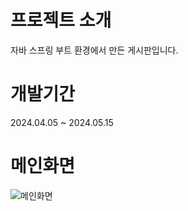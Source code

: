 # 프로젝트 소개
자바 스프링 부트 환경에서 만든 게시판입니다.

# 개발기간
2024.04.05 ~ 2024.05.15

# 메인화면
![메인화면](https://github.com/ham904/Board/tree/master/src#:~:text=images-,%EC%8A%A4%ED%81%AC%EB%A6%B0%EC%83%B7,-2024%2D05%2D26)
